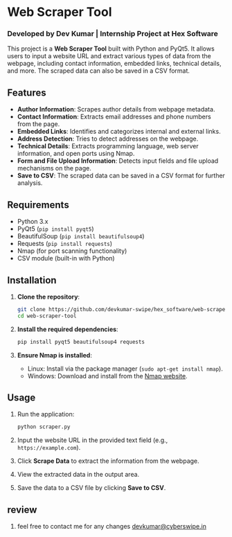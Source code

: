 # Web Scraper Tool

### Developed by Dev Kumar | Internship Project at Hex Software

This project is a **Web Scraper Tool** built with Python and PyQt5. It allows users to input a website URL and extract various types of data from the webpage, including contact information, embedded links, technical details, and more. The scraped data can also be saved in a CSV format.

## Features

- **Author Information**: Scrapes author details from webpage metadata.
- **Contact Information**: Extracts email addresses and phone numbers from the page.
- **Embedded Links**: Identifies and categorizes internal and external links.
- **Address Detection**: Tries to detect addresses on the webpage.
- **Technical Details**: Extracts programming language, web server information, and open ports using Nmap.
- **Form and File Upload Information**: Detects input fields and file upload mechanisms on the page.
- **Save to CSV**: The scraped data can be saved in a CSV format for further analysis.

## Requirements

- Python 3.x
- PyQt5 (`pip install pyqt5`)
- BeautifulSoup (`pip install beautifulsoup4`)
- Requests (`pip install requests`)
- Nmap (for port scanning functionality)
- CSV module (built-in with Python)

## Installation

1. **Clone the repository**:
    ```bash
    git clone https://github.com/devkumar-swipe/hex_software/web-scraper-tool.git
    cd web-scraper-tool
    ```

2. **Install the required dependencies**:
    ```bash
    pip install pyqt5 beautifulsoup4 requests
    ```

3. **Ensure Nmap is installed**:
    - Linux: Install via the package manager (`sudo apt-get install nmap`).
    - Windows: Download and install from the [Nmap website](https://nmap.org/download.html).

## Usage

1. Run the application:
    ```bash
    python scraper.py
    ```

2. Input the website URL in the provided text field (e.g., `https://example.com`).

3. Click **Scrape Data** to extract the information from the webpage.

4. View the extracted data in the output area.

5. Save the data to a CSV file by clicking **Save to CSV**.

## review
1. feel free to contact me for any changes 
devkumar@cyberswipe.in
